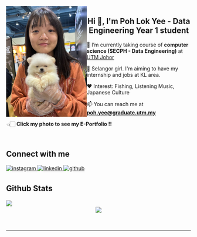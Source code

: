 <img align="left" width="220" src="https://github.com/pohlokyee/pohlokyee/blob/main/pic/IMG-20231201-WA0007.jpg" />
<h2 align="center">Hi 👋, I'm Poh Lok Yee - Data Engineering Year 1 student </h1>

🏫 I’m currently taking course of **computer science (SECPH - Data Engineering)** at [UTM Johor](https://www.utm.my/)
   
🏡 Selangor girl.  I'm aiming to have my internship and jobs at KL area.

❤️ Interest: Fishing, Listening Music, Japanese Culture

📫 You can reach me at **poh.yee@graduate.utm.my**

👈🏻 **Click my photo to see my E-Portfolio !!**

<br />

## Connect with me  
<a href="https://instagram.com/holypolok" target="_blank">
<img src=https://img.shields.io/badge/instagram-%23000000.svg?&style=for-the-badge&logo=instagram&logoColor=white alt=instagram style="margin-bottom: 5px;" />
</a>
<a href="https://www.linkedin.com/in/pohlokyee/" target="_blank">
<img src=https://img.shields.io/badge/linkedin-%231E77B5.svg?&style=for-the-badge&logo=linkedin&logoColor=white alt=linkedin style="margin-bottom: 5px;" />
</a>
<a href="https://github.com/pohlokyee" target="_blank">
<img src=https://img.shields.io/badge/github-%2324292e.svg?&style=for-the-badge&logo=github&logoColor=white alt=github style="margin-bottom: 5px;" />
</a>  
</div>  
  
<br/>  

## Github Stats  
<img align="center" src="http://github-profile-summary-cards.vercel.app/api/cards/profile-details?username=pohlokyee&theme=highcontrast" height="180em" />
</div>
<br/>  

<div align="center">
<img src="https://komarev.com/ghpvc/?username=pohlokyee&&style=flat-square" align="center" />
</div>  
  
<br/>  

<br />

----
